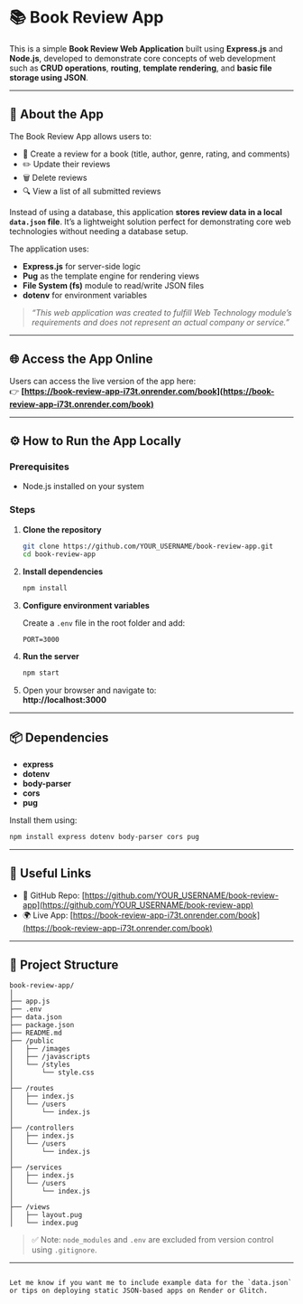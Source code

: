 # 📚 Book Review App

This is a simple **Book Review Web Application** built using **Express.js** and **Node.js**, developed to demonstrate core concepts of web development such as **CRUD operations**, **routing**, **template rendering**, and **basic file storage using JSON**.

---

## 📌 About the App

The Book Review App allows users to:
- 📖 Create a review for a book (title, author, genre, rating, and comments)
- ✏️ Update their reviews
- 🗑️ Delete reviews
- 🔍 View a list of all submitted reviews

Instead of using a database, this application **stores review data in a local `data.json` file**. It’s a lightweight solution perfect for demonstrating core web technologies without needing a database setup.

The application uses:
- **Express.js** for server-side logic
- **Pug** as the template engine for rendering views
- **File System (fs)** module to read/write JSON files
- **dotenv** for environment variables

> _“This web application was created to fulfill Web Technology module’s requirements and does not represent an actual company or service.”_

---

## 🌐 Access the App Online

Users can access the live version of the app here:  
👉 **[https://book-review-app-i73t.onrender.com/book](https://book-review-app-i73t.onrender.com/book)**

---

## ⚙️ How to Run the App Locally

### Prerequisites
- Node.js installed on your system

### Steps

1. **Clone the repository**
   ```bash
   git clone https://github.com/YOUR_USERNAME/book-review-app.git
   cd book-review-app

2. **Install dependencies**
   ```bash
   npm install
   ```

3. **Configure environment variables**

   Create a `.env` file in the root folder and add:
   ```env
   PORT=3000
   ```

4. **Run the server**
   ```bash
   npm start
   ```

5. Open your browser and navigate to:  
   **http://localhost:3000**

---

## 📦 Dependencies

- **express**
- **dotenv**
- **body-parser**
- **cors**
- **pug**

Install them using:
```bash
npm install express dotenv body-parser cors pug
```

---

## 🔗 Useful Links

- 🔗 GitHub Repo: [https://github.com/YOUR_USERNAME/book-review-app](https://github.com/YOUR_USERNAME/book-review-app)
- 🌍 Live App: [https://book-review-app-i73t.onrender.com/book](https://book-review-app-i73t.onrender.com/book)

---

## 📁 Project Structure

```
book-review-app/
│
├── app.js
├── .env
├── data.json
├── package.json
├── README.md
├── /public
│   ├── /images
│   ├── /javascripts
│   └── /styles
│       └── style.css
│
├── /routes
│   ├── index.js
│   └── /users
│       └── index.js
│
├── /controllers
│   ├── index.js
│   └── /users
│       └── index.js
│
├── /services
│   ├── index.js
│   └── /users
│       └── index.js
│
├── /views
│   ├── layout.pug
│   └── index.pug
```

> ✅ Note: `node_modules` and `.env` are excluded from version control using `.gitignore`.

---
```

Let me know if you want me to include example data for the `data.json` or tips on deploying static JSON-based apps on Render or Glitch.
